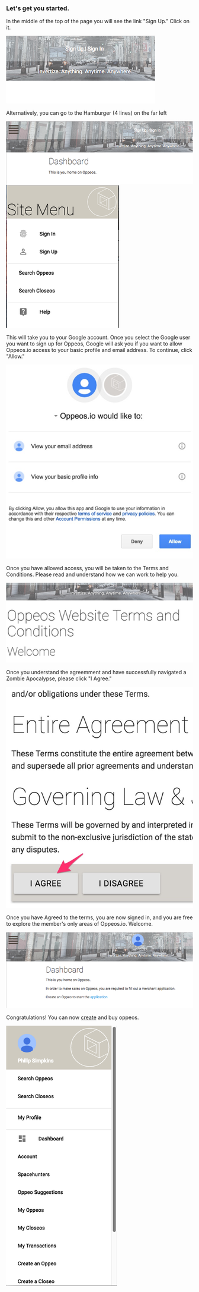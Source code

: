 ### Let's get you started.

In the middle of the top of the page you will see the link "Sign Up." Click on it.

![SignUp1](/help/howto/SignUP1.png)

Alternatively, you can go to the Hamburger (4 lines) on the far left 

![SignUp1a](/help/howto/SignUp1a.png)
![SignUp2](/help/howto/SignUp2.png)

This will take you to your Google account. Once you select the Google user you want to sign up for Oppeos, Google will ask you if you want to allow Oppeos.io access to your basic profile and email address. To continue, click "Allow."

![SignUp3](/help/howto/SignUP3.jpg)

Once you have allowed access, you will be taken to the Terms and Conditions.  Please read and understand how we can work to help you.

![SignUp4](/help/howto/SignUP4.jpg)

Once you understand the agreemment and have successfully navigated a Zombie Apocalypse, please click "I Agree."

![SignUp5](/help/howto/SignUP5.jpg)

Once you have Agreed to the terms, you are now signed in, and you are free to explore the member's only areas of Oppeos.io. Welcome.

![SignUp6](/help/howto/SignUp6.png)

Congratulations! You can now [create](/help/howto/oppeo.md) and buy oppeos.

![SignUp7](/help/howto/SignUp7.png)
